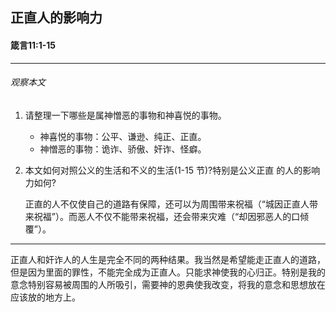 ## 正直人的影响力

#### 箴言11:1-15

----

###### 观察本文

1. 请整理一下哪些是属神憎恶的事物和神喜悦的事物。

    * 神喜悦的事物：公平、谦逊、纯正、正直。
    * 神憎恶的事物：诡诈、骄傲、奸诈、怪癖。
2. 本文如何对照公义的生活和不义的生活(1-15 节)?特别是公义正直 的人的影响力如何?
    正直的人不仅使自己的道路有保障，还可以为周围带来祝福（“城因正直人带来祝福”）。而恶人不仅不能带来祝福，还会带来灾难（“却因邪恶人的口倾覆”）。
----
正直人和奸诈人的人生是完全不同的两种结果。我当然是希望能走正直人的道路，但是因为里面的罪性，不能完全成为正直人。只能求神使我的心归正。特别是我的意念特别容易被周围的人所吸引，需要神的恩典使我改变，将我的意念和思想放在应该放的地方上。